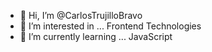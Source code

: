 - 👋 Hi, I’m @CarlosTrujilloBravo
- 👀 I’m interested in ... Frontend Technologies
- 🌱 I’m currently learning ... JavaScript
